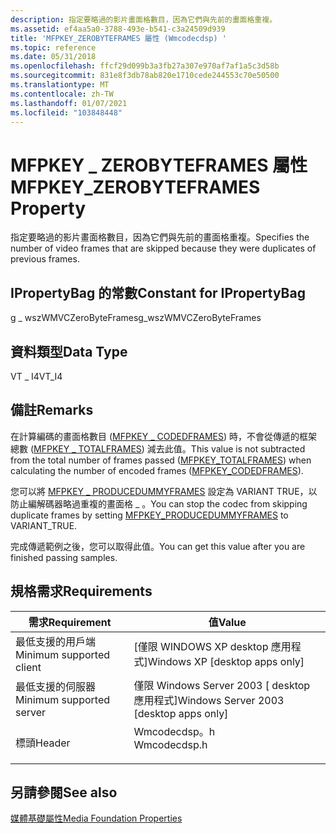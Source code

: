 ```yaml
---
description: 指定要略過的影片畫面格數目，因為它們與先前的畫面格重複。
ms.assetid: ef4aa5a0-3788-493e-b541-c3a24509d939
title: 'MFPKEY_ZEROBYTEFRAMES 屬性 (Wmcodecdsp) '
ms.topic: reference
ms.date: 05/31/2018
ms.openlocfilehash: ffcf29d099b3a3fb27a307e970af7af1a5c3d58b
ms.sourcegitcommit: 831e8f3db78ab820e1710cede244553c70e50500
ms.translationtype: MT
ms.contentlocale: zh-TW
ms.lasthandoff: 01/07/2021
ms.locfileid: "103848448"
---
```

# <a name="mfpkey_zerobyteframes-property"></a><span data-ttu-id="2a29f-103">MFPKEY \_ ZEROBYTEFRAMES 屬性</span><span class="sxs-lookup"><span data-stu-id="2a29f-103">MFPKEY\_ZEROBYTEFRAMES Property</span></span>

<span data-ttu-id="2a29f-104">指定要略過的影片畫面格數目，因為它們與先前的畫面格重複。</span><span class="sxs-lookup"><span data-stu-id="2a29f-104">Specifies the number of video frames that are skipped because they were duplicates of previous frames.</span></span>

## <a name="constant-for-ipropertybag"></a><span data-ttu-id="2a29f-105">IPropertyBag 的常數</span><span class="sxs-lookup"><span data-stu-id="2a29f-105">Constant for IPropertyBag</span></span>

<span data-ttu-id="2a29f-106">g \_ wszWMVCZeroByteFrames</span><span class="sxs-lookup"><span data-stu-id="2a29f-106">g\_wszWMVCZeroByteFrames</span></span>

## <a name="data-type"></a><span data-ttu-id="2a29f-107">資料類型</span><span class="sxs-lookup"><span data-stu-id="2a29f-107">Data Type</span></span>

<span data-ttu-id="2a29f-108">VT \_ I4</span><span class="sxs-lookup"><span data-stu-id="2a29f-108">VT\_I4</span></span>

## <a name="remarks"></a><span data-ttu-id="2a29f-109">備註</span><span class="sxs-lookup"><span data-stu-id="2a29f-109">Remarks</span></span>

<span data-ttu-id="2a29f-110">在計算編碼的畫面格數目 ([MFPKEY \_ CODEDFRAMES](mfpkey-codedframesproperty.md)) 時，不會從傳遞的框架總數 ([MFPKEY \_ TOTALFRAMES](mfpkey-totalframesproperty.md)) 減去此值。</span><span class="sxs-lookup"><span data-stu-id="2a29f-110">This value is not subtracted from the total number of frames passed ([MFPKEY\_TOTALFRAMES](mfpkey-totalframesproperty.md)) when calculating the number of encoded frames ([MFPKEY\_CODEDFRAMES](mfpkey-codedframesproperty.md)).</span></span>

<span data-ttu-id="2a29f-111">您可以將 [MFPKEY \_ PRODUCEDUMMYFRAMES](mfpkey-producedummyframesproperty.md) 設定為 VARIANT TRUE，以防止編解碼器略過重複的畫面格 \_ 。</span><span class="sxs-lookup"><span data-stu-id="2a29f-111">You can stop the codec from skipping duplicate frames by setting [MFPKEY\_PRODUCEDUMMYFRAMES](mfpkey-producedummyframesproperty.md) to VARIANT\_TRUE.</span></span>

<span data-ttu-id="2a29f-112">完成傳遞範例之後，您可以取得此值。</span><span class="sxs-lookup"><span data-stu-id="2a29f-112">You can get this value after you are finished passing samples.</span></span>

## <a name="requirements"></a><span data-ttu-id="2a29f-113">規格需求</span><span class="sxs-lookup"><span data-stu-id="2a29f-113">Requirements</span></span>



| <span data-ttu-id="2a29f-114">需求</span><span class="sxs-lookup"><span data-stu-id="2a29f-114">Requirement</span></span> | <span data-ttu-id="2a29f-115">值</span><span class="sxs-lookup"><span data-stu-id="2a29f-115">Value</span></span> |
|-------------------------------------|-----------------------------------------------------------------------------------------|
| <span data-ttu-id="2a29f-116">最低支援的用戶端</span><span class="sxs-lookup"><span data-stu-id="2a29f-116">Minimum supported client</span></span><br/> | <span data-ttu-id="2a29f-117">\[僅限 WINDOWS XP desktop 應用程式\]</span><span class="sxs-lookup"><span data-stu-id="2a29f-117">Windows XP \[desktop apps only\]</span></span><br/>                                             |
| <span data-ttu-id="2a29f-118">最低支援的伺服器</span><span class="sxs-lookup"><span data-stu-id="2a29f-118">Minimum supported server</span></span><br/> | <span data-ttu-id="2a29f-119">僅限 Windows Server 2003 \[ desktop 應用程式\]</span><span class="sxs-lookup"><span data-stu-id="2a29f-119">Windows Server 2003 \[desktop apps only\]</span></span><br/>                                    |
| <span data-ttu-id="2a29f-120">標頭</span><span class="sxs-lookup"><span data-stu-id="2a29f-120">Header</span></span><br/>                   | <dl> <span data-ttu-id="2a29f-121"><dt>Wmcodecdsp。h</dt></span><span class="sxs-lookup"><span data-stu-id="2a29f-121"><dt>Wmcodecdsp.h</dt></span></span> </dl> |



## <a name="see-also"></a><span data-ttu-id="2a29f-122">另請參閱</span><span class="sxs-lookup"><span data-stu-id="2a29f-122">See also</span></span>

<dl> <dt>

[<span data-ttu-id="2a29f-123">媒體基礎屬性</span><span class="sxs-lookup"><span data-stu-id="2a29f-123">Media Foundation Properties</span></span>](media-foundation-properties.md)
</dt> </dl>

 

 




